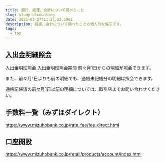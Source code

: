 ```yaml
---
title: 銀行、経理、会計について調べたこと
slug: study-accounting
date: 2021-03-27T11:27:22.198Z
description: 経理、会計について調べたことの個人的な備忘です。
tags:
  - tax
---
```

## [入出金明細照会](https://www.mizuhobank.co.jp/retail/products/direct/about/service/balance.html)

入出金明細照会
入出金明細照会期間
前々月1日からの明細が照会できます。

また、前々月1日よりも前の明細でも、通帳未記帳分の明細は照会できます。

通帳記帳済の前々月1日以前の明細については、取引店までお問い合わせください。

## 手数料一覧（みずほダイレクト）

<https://www.mizuhobank.co.jp/rate_fee/fee_direct.html>

## 口座開設

<https://www.mizuhobank.co.jp/retail/products/account/index.html>